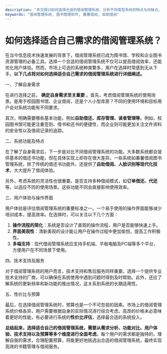 ```yaml
---
description: "本文探讨如何选择合适的借阅管理系统，分析不同类型系统的特点与优缺点，帮助用户做出明智决定。"
keywords: "借阅管理系统, 图书管理软件, 番薯借阅, 自助借阅"
---
```

# 如何选择适合自己需求的借阅管理系统？

在当今信息技术快速发展的背景下，借阅管理系统已成为图书馆、学校和企业图书资源管理的必备工具。选择一个合适的借阅管理系统不仅可以提高借阅效率，还能优化用户体验。然而，市场上可选的系统种类繁多，用户在选择时常感到无从下手。**以下几点将对如何选择适合自己需求的借阅管理系统进行详细阐述。**

一、了解自身需求

在进行选择之前， **确定自身需求至关重要** 。首先，考虑借阅管理系统的使用场景。是用于校园图书馆、企业借阅，还是个人小型库房？不同的使用环境和目标用户会对系统功能有不同要求。

其次，明确需要哪些基本功能，例如**自助借还、库存管理、读者管理等**。例如，校园图书馆可能更注重签到、借书和还书的便捷性，而企业则可能更加关注文件资料的安全性以及借阅记录的追踪。

二、系统功能及特点

在了解了自身需求后，下一步是对比不同借阅管理系统的功能。大多数系统都会提供基本的借还书功能，但在具体实现上却存在很大差异。一些系统如番薯借阅图书管理系统，除了传统的借还书功能外，还提供了**自助借阅、人脸识别等现代化技术**，大大提升了借阅体验。

另外，考虑系统的灵活性也很重要。是否支持多种借阅模式，如**订单借还、代还**等，以适应不同的使用场景。这些功能不同会直接影响使用效率。

三、用户体验与操作界面

用户体验是评估借阅管理系统的重要标准之一。一个易于使用的操作界面能够减少培训成本，提高效率。在选择时，可以关注以下几个方面：

1. **操作流程的简化**：系统是否设计了直观的操作流程，用户是否能够快速上手。
2. **界面美观性**：清新美观的设计能让用户在操作过程中更加愉悦，提高工作积极性。
3. **多端支持**：现代借阅管理系统应支持手机端、平板电脑及PC端等多个平台，方便用户在不同场景下使用。

四、技术支持及服务

对于借阅管理系统的用户而言，技术支持和售后服务同样重要。选择一个提供专业技术支持的厂商，可以确保在系统使用中遇到问题时得到及时帮助。此外，还应了解系统的更新频率和新功能的推出情况，这关系到系统的长期适用性。

五、性价比与预算

最后，在选择借阅管理系统时，预算也是一个不可忽视的因素。市场上的借阅管理系统价格各异，用户需要根据自身的实际情况进行综合考虑。高昂的价格未必意味着更好的性能，有必要进行系统的**性价比评估**，选择最合适的系统投入。

**总结起来，选择适合自己的借阅管理系统，需要从需求分析、功能对比、用户体验、技术支持以及预算等多个维度进行全面考虑**。每个用户的需求都是独特的，理解自我的需求，合理配置预算，将能更好地挑选出合适的借阅管理系统，最终实现高效的书籍管理与借阅服务。
